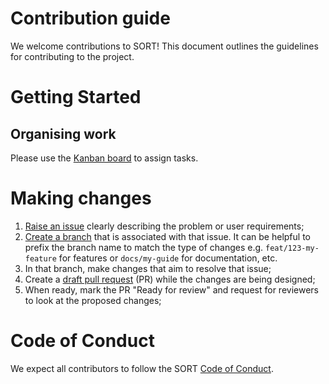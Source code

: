 # Contribution guide

We welcome contributions to SORT! This document outlines the guidelines for contributing to the project.

# Getting Started

## Organising work

Please use the [Kanban board](https://github.com/orgs/RSE-Sheffield/projects/19) to assign tasks.

# Making changes

1. [Raise an issue](https://github.com/RSE-Sheffield/SORT/issues/new?template=Blank+issue) clearly describing the problem or user requirements;
2. [Create a branch](https://docs.github.com/en/issues/tracking-your-work-with-issues/using-issues/creating-a-branch-for-an-issue) that is associated with that issue. It can be helpful to prefix the branch name to match the type of changes e.g. `feat/123-my-feature` for features or `docs/my-guide` for documentation, etc.
3. In that branch, make changes that aim to resolve that issue;
4. Create a [draft pull request](https://docs.github.com/en/pull-requests/collaborating-with-pull-requests/proposing-changes-to-your-work-with-pull-requests/about-pull-requests#draft-pull-requests) (PR) while the changes are being designed;
5. When ready, mark the PR "Ready for review" and request for reviewers to look at the proposed changes;

# Code of Conduct

We expect all contributors to follow the SORT [Code of Conduct](CODE_OF_CONDUCT.md).
